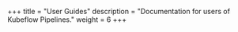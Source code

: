 +++
title = "User Guides"
description = "Documentation for users of Kubeflow Pipelines."
weight = 6
+++
